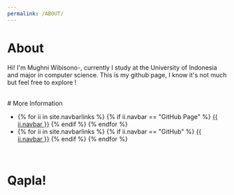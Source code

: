 ```yaml
---
permalink: /ABOUT/
---
```


# About

Hi! I'm Mughni Wibisono-, currently I study at the University of Indonesia and major in computer science.
This is my github page, I know it's not much but feel free to explore !

<br>
# More Information

<ul><li>
{% for ii in site.navbarlinks %}
  {% if ii.navbar == "GitHub Page" %}
    <a href="{{ ii.link | relative_url }}">{{ ii.navbar }}</a>
  {% endif %}
{% endfor %}
</li><li>
{% for ii in site.navbarlinks %}
  {% if ii.navbar == "GitHub" %}
    <a href="{{ https://github.com/MughniWibisono/os212 }}">{{ ii.navbar }}</a>
  {% endif %}
{% endfor %}
</li></ul><br>

# Qapla!



